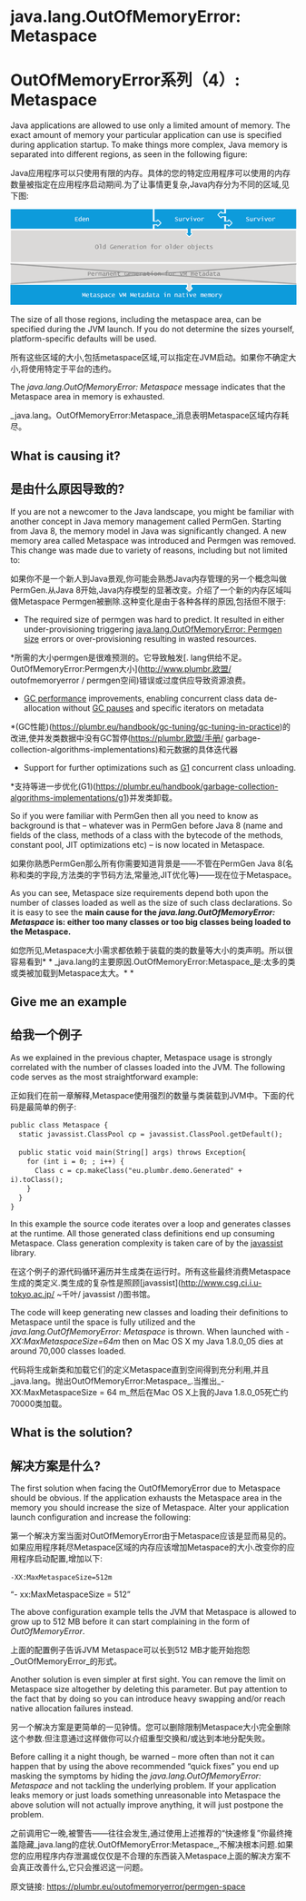 # java.lang.OutOfMemoryError: **Metaspace**

# OutOfMemoryError系列（4）: Metaspace

Java applications are allowed to use only a limited amount of memory. The exact amount of memory your particular application can use is specified during application startup. To make things more complex, Java memory is separated into different regions, as seen in the following figure:

Java应用程序可以只使用有限的内存。具体的您的特定应用程序可以使用的内存数量被指定在应用程序启动期间.为了让事情更复杂,Java内存分为不同的区域,见下图:


![metaspace error](04_01_OOM-example-metaspace.png)



The size of all those regions, including the metaspace area, can be specified during the JVM launch. If you do not determine the sizes yourself, platform-specific defaults will be used.

所有这些区域的大小,包括metaspace区域,可以指定在JVM启动。如果你不确定大小,将使用特定于平台的违约。

The _java.lang.OutOfMemoryError: Metaspace_ message indicates that the Metaspace area in memory is exhausted.

_java.lang。OutOfMemoryError:Metaspace_消息表明Metaspace区域内存耗尽。

## What is causing it?

## 是由什么原因导致的?

If you are not a newcomer to the Java landscape, you might be familiar with another concept in Java memory management called PermGen. Starting from Java 8, the memory model in Java was significantly changed. A new memory area called Metaspace was introduced and Permgen was removed. This change was made due to variety of reasons, including but not limited to:

如果你不是一个新人到Java景观,你可能会熟悉Java内存管理的另一个概念叫做PermGen.从Java 8开始,Java内存模型的显著改变。介绍了一个新的内存区域叫做Metaspace Permgen被删除.这种变化是由于各种各样的原因,包括但不限于:

*   The required size of permgen was hard to predict. It resulted in either under-provisioning triggering [java.lang.OutOfMemoryError: Permgen size](http://www.plumbr.eu/outofmemoryerror/permgen-space) errors or over-provisioning resulting in wasted resources.

*所需的大小permgen是很难预测的。它导致触发[. lang供给不足。OutOfMemoryError:Permgen大小](http://www.plumbr.欧盟/ outofmemoryerror / permgen空间)错误或过度供应导致资源浪费。

*   [GC performance](https://plumbr.eu/handbook/gc-tuning/gc-tuning-in-practice) improvements, enabling concurrent class data de-allocation without [GC pauses](https://plumbr.eu/handbook/garbage-collection-algorithms-implementations) and specific iterators on metadata

*(GC性能)(https://plumbr.eu/handbook/gc-tuning/gc-tuning-in-practice)的改进,使并发类数据中没有GC暂停(https://plumbr.欧盟/手册/ garbage-collection-algorithms-implementations)和元数据的具体迭代器

*   Support for further optimizations such as [G1](https://plumbr.eu/handbook/garbage-collection-algorithms-implementations/g1) concurrent class unloading.

*支持等进一步优化(G1)(https://plumbr.eu/handbook/garbage-collection-algorithms-implementations/g1)并发类卸载。

So if you were familiar with PermGen then all you need to know as background is that – whatever was in PermGen before Java 8 (name and fields of the class, methods of a class with the bytecode of the methods, constant pool, JIT optimizations etc) – is now located in Metaspace.

如果你熟悉PermGen那么所有你需要知道背景是——不管在PermGen Java 8(名称和类的字段,方法类的字节码方法,常量池,JIT优化等)——现在位于Metaspace。

As you can see, Metaspace size requirements depend both upon the number of classes loaded as well as the size of such class declarations. So it is easy to see the **main cause for the _java.lang.OutOfMemoryError: Metaspace_ is: either too many classes or too big classes being loaded to the Metaspace.**

如您所见,Metaspace大小需求都依赖于装载的类的数量等大小的类声明。所以很容易看到* * _java.lang的主要原因.OutOfMemoryError:Metaspace_是:太多的类或类被加载到Metaspace太大。* *

## Give me an example

## 给我一个例子

As we explained in the previous chapter, Metaspace usage is strongly correlated with the number of classes loaded into the JVM. The following code serves as the most straightforward example:

正如我们在前一章解释,Metaspace使用强烈的数量与类装载到JVM中。下面的代码是最简单的例子:

```
public class Metaspace {
  static javassist.ClassPool cp = javassist.ClassPool.getDefault();

  public static void main(String[] args) throws Exception{
    for (int i = 0; ; i++) { 
      Class c = cp.makeClass("eu.plumbr.demo.Generated" + i).toClass();
    }
  }
}
```



In this example the source code iterates over a loop and generates classes at the runtime. All those generated class definitions end up consuming Metaspace. Class generation complexity is taken care of by the [javassist](http://www.csg.ci.i.u-tokyo.ac.jp/~chiba/javassist/) library.

在这个例子的源代码循环遍历并生成类在运行时。所有这些最终消费Metaspace生成的类定义.类生成的复杂性是照顾[javassist](http://www.csg.ci.i.u-tokyo.ac.jp/ ~千叶/ javassist /)图书馆。

The code will keep generating new classes and loading their definitions to Metaspace until the space is fully utilized and the _java.lang.OutOfMemoryError: Metaspace_ is thrown. When launched with _-XX:MaxMetaspaceSize=64m_ then on Mac OS X my Java 1.8.0_05 dies at around 70,000 classes loaded.

代码将生成新类和加载它们的定义Metaspace直到空间得到充分利用,并且_java.lang。抛出OutOfMemoryError:Metaspace_.当推出_-XX:MaxMetaspaceSize = 64 m_然后在Mac OS X上我的Java 1.8.0_05死亡约70000类加载。

## What is the solution?

## 解决方案是什么?

The first solution when facing the OutOfMemoryError due to Metaspace should be obvious. If the application exhausts the Metaspace area in the memory you should increase the size of Metaspace. Alter your application launch configuration and increase the following:

第一个解决方案当面对OutOfMemoryError由于Metaspace应该是显而易见的。如果应用程序耗尽Metaspace区域的内存应该增加Metaspace的大小.改变你的应用程序启动配置,增加以下:

`-XX:MaxMetaspaceSize=512m`

“- xx:MaxMetaspaceSize = 512”

The above configuration example tells the JVM that Metaspace is allowed to grow up to 512 MB before it can start complaining in the form of _OutOfMemoryError_.

上面的配置例子告诉JVM Metaspace可以长到512 MB才能开始抱怨_OutOfMemoryError_的形式。

Another solution is even simpler at first sight. You can remove the limit on Metaspace size altogether by deleting this parameter. But pay attention to the fact that by doing so you can introduce heavy swapping and/or reach native allocation failures instead.

另一个解决方案是更简单的一见钟情。您可以删除限制Metaspace大小完全删除这个参数.但注意通过这样做你可以介绍重型交换和/或达到本地分配失败。

Before calling it a night though, be warned – more often than not it can happen that by using the above recommended “quick fixes” you end up masking the symptoms by hiding the _java.lang.OutOfMemoryError: Metaspace_ and not tackling the underlying problem. If your application leaks memory or just loads something unreasonable into Metaspace the above solution will not actually improve anything, it will just postpone the problem.

之前调用它一晚,被警告——往往会发生,通过使用上述推荐的“快速修复”你最终掩盖隐藏_java.lang的症状.OutOfMemoryError:Metaspace_,不解决根本问题.如果您的应用程序内存泄漏或仅仅是不合理的东西装入Metaspace上面的解决方案不会真正改善什么,它只会推迟这一问题。


原文链接: <https://plumbr.eu/outofmemoryerror/permgen-space>



